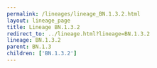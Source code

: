 ```yaml
---
permalink: /lineages/lineage_BN.1.3.2.html
layout: lineage_page
title: Lineage BN.1.3.2
redirect_to: ../lineage.html?lineage=BN.1.3.2
lineage: BN.1.3.2
parent: BN.1.3
children: ['BN.1.3.2']
---
```

